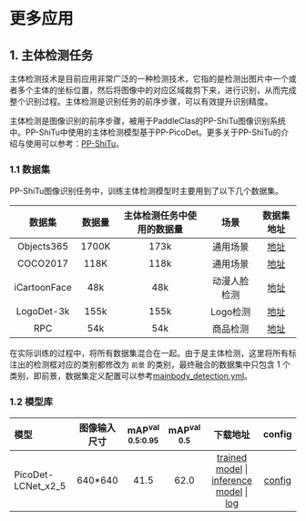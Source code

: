 # 更多应用


## 1. 主体检测任务

主体检测技术是目前应用非常广泛的一种检测技术，它指的是检测出图片中一个或者多个主体的坐标位置，然后将图像中的对应区域裁剪下来，进行识别，从而完成整个识别过程。主体检测是识别任务的前序步骤，可以有效提升识别精度。

主体检测是图像识别的前序步骤，被用于PaddleClas的PP-ShiTu图像识别系统中。PP-ShiTu中使用的主体检测模型基于PP-PicoDet。更多关于PP-ShiTu的介绍与使用可以参考：[PP-ShiTu](https://github.com/PaddlePaddle/PaddleClas)。


### 1.1 数据集

PP-ShiTu图像识别任务中，训练主体检测模型时主要用到了以下几个数据集。

| 数据集       | 数据量   | 主体检测任务中使用的数据量   | 场景  | 数据集地址 |
| :------------:  | :-------------: | :-------: | :-------: | :--------: |
| Objects365 | 1700K | 173k | 通用场景 | [地址](https://www.objects365.org/overview.html) |
| COCO2017 | 118K | 118k  | 通用场景 | [地址](https://cocodataset.org/) |
| iCartoonFace | 48k | 48k | 动漫人脸检测 | [地址](https://github.com/luxiangju-PersonAI/iCartoonFace) |
| LogoDet-3k | 155k | 155k | Logo检测 | [地址](https://github.com/Wangjing1551/LogoDet-3K-Dataset) |
| RPC | 54k | 54k  | 商品检测 | [地址](https://rpc-dataset.github.io/) |

在实际训练的过程中，将所有数据集混合在一起。由于是主体检测，这里将所有标注出的检测框对应的类别都修改为 `前景` 的类别，最终融合的数据集中只包含 1 个类别，即前景，数据集定义配置可以参考[mainbody_detection.yml](./mainbody_detection.yml)。


### 1.2 模型库

| 模型     | 图像输入尺寸 | mAP<sup>val<br>0.5:0.95 | mAP<sup>val<br>0.5 |  下载地址  | config |
| :-------- | :--------: | :---------------------: | :----------------: | :----------------: | :---------------: |
| PicoDet-LCNet_x2_5 |  640*640   |          41.5   |    62.0     | [trained model](https://paddledet.bj.bcebos.com/models/picodet_lcnet_x2_5_640_mainbody.pdparams) &#124; [inference model](https://paddledet.bj.bcebos.com/models/picodet_lcnet_x2_5_640_mainbody_infer.tar) &#124; [log](https://paddledet.bj.bcebos.com/logs/train_picodet_lcnet_x2_5_640_mainbody.log) | [config](./picodet_lcnet_x2_5_640_mainbody.yml) |
